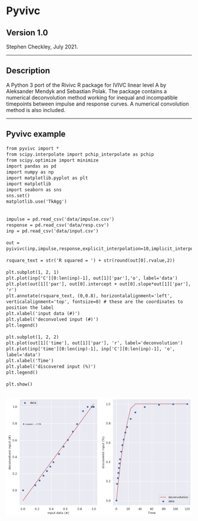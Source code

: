 # Pyvivc

## Version 1.0
Stephen Checkley, July 2021.

---

## Description
A Python 3 port of the Rivivc R package for IVIVC linear level A by Aleksander Mendyk and Sebastian Polak. The package contains a numerical deconvolution method working for inequal and incompatible timepoints between impulse and response curves. A numerical convolution method is also included.

---

## Pyvivc example

    from pyvivc import *
    from scipy.interpolate import pchip_interpolate as pchip
    from scipy.optimize import minimize
    import pandas as pd
    import numpy as np
    import matplotlib.pyplot as plt
    import matplotlib
    import seaborn as sns
    sns.set()
    matplotlib.use('TkAgg')


    impulse = pd.read_csv('data/impulse.csv')
    response = pd.read_csv('data/resp.csv')
    inp = pd.read_csv('data/input.csv')

    out = pyivivc(inp,impulse,response,explicit_interpolation=10,implicit_interpolation=5)

    rsquare_text = str('R squared = ') + str(round(out[0].rvalue,2))

    plt.subplot(1, 2, 1)
    plt.plot(inp['C'][0:len(inp)-1], out[1]['par'],'o', label='data')
    plt.plot(out[1]['par'], out[0].intercept + out[0].slope*out[1]['par'], 'r')
    plt.annotate(rsquare_text, (0,0.8), horizontalalignment='left', verticalalignment='top', fontsize=8) # these are the coordinates to position the label
    plt.xlabel('input data (#)')
    plt.ylabel('deconvolved input (#)')
    plt.legend()

    plt.subplot(1, 2, 2)
    plt.plot(out[1]['time'], out[1]['par'], 'r', label='deconvolution')
    plt.plot(inp['time'][0:len(inp)-1], inp['C'][0:len(inp)-1], 'o', label='data')
    plt.xlabel('Time')
    plt.ylabel('discovered input (%)')
    plt.legend()

    plt.show()


![The output should look like this](https://github.com/scheckley/pyvivc/blob/master/example_plot.png?raw=true)
---
